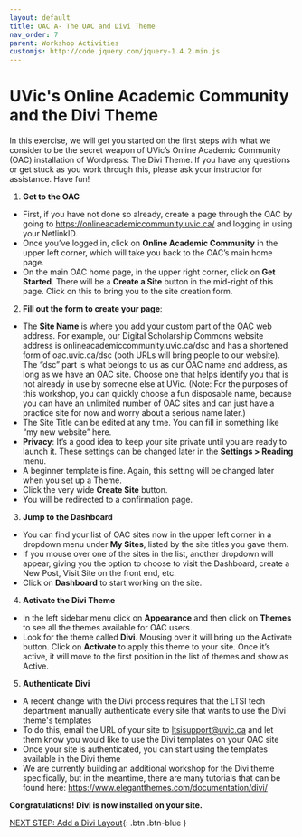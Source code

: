 ```yaml
---
layout: default
title: OAC A- The OAC and Divi Theme
nav_order: 7
parent: Workshop Activities
customjs: http://code.jquery.com/jquery-1.4.2.min.js
---
```

# UVic's Online Academic Community and the Divi Theme

In this exercise, we will get you started on the first steps with what we consider to be the secret weapon of UVic’s Online Academic Community (OAC) installation of Wordpress: The Divi Theme.  If you have any questions or get stuck as you work through this, please ask your instructor for assistance. Have fun!

1. **Get to the OAC**
  - First, if you have not done so already, create a page through the OAC by going to https://onlineacademiccommunity.uvic.ca/ and logging in using your NetlinkID. 
  - Once you’ve logged in, click on **Online Academic Community** in the upper left corner, which will take you back to the OAC’s main home page. 
  - On the main OAC home page, in the upper right corner, click on **Get Started**. There will be a **Create a Site** button in the mid-right of this page. Click on this to bring you to the site creation form.

2. **Fill out the form to create your page**:
  - The **Site Name** is where you add your custom part of the OAC web address. For example, our Digital Scholarship Commons website address is onlineacademiccommunity.uvic.ca/dsc and has a shortened form of oac.uvic.ca/dsc (both URLs will bring people to our website). The “dsc” part is what belongs to us as our OAC name and address, as long as we have an OAC site. Choose one that helps identify you that is not already in use by someone else at UVic. (Note: For the purposes of this workshop, you can quickly choose a fun disposable name, because you can have an unlimited number of OAC sites and can just have a practice site for now and worry about a serious name later.)
  - The Site Title can be edited at any time. You can fill in something like “my new website” here. 
  - **Privacy**: It’s a good idea to keep your site private until you are ready to launch it. These settings can be changed later in the **Settings > Reading** menu.
  - A beginner template is fine. Again, this setting will be changed later when you set up a Theme.
  - Click the very wide **Create Site** button.
  - You will be redirected to a confirmation page.

3. **Jump to the Dashboard**
  - You can find your list of OAC sites now in the upper left corner in a dropdown menu under **My Sites**, listed by the site titles you gave them. 
  - If you mouse over one of the sites in the list, another dropdown will appear, giving you the option to choose to visit the Dashboard, create a New Post, Visit Site on the front end, etc. 
  - Click on **Dashboard** to start working on the site.

4. **Activate the Divi Theme**
  - In the left sidebar menu click on **Appearance** and then click on **Themes** to see all the themes available for OAC users. 
  - Look for the theme called **Divi**. Mousing over it will bring up the Activate button. Click on **Activate** to apply this theme to your site. Once it’s active, it will move to the first position in the list of themes and show as Active.

5. **Authenticate Divi**
  - A recent change with the Divi process requires that the LTSI tech department manually authenticate every site that wants to use the Divi theme's templates
  - To do this, email the URL of your site to ltsisupport@uvic.ca and let them know you would like to use the Divi templates on your OAC site
  - Once your site is authenticated, you can start using the templates available in the Divi theme
  - We are currently building an additional workshop for the Divi theme specifically, but in the meantime, there are many tutorials that can be found here: https://www.elegantthemes.com/documentation/divi/ 

**Congratulations! Divi is now installed on your site.** 


<script>  

    function toggle(input) {
        var x = document.getElementById(input);
        if (x.style.display === "none") {
            x.style.display = "block";
        } else {
            x.style.display = "none";
        }
    }
</script>



[NEXT STEP: Add a Divi Layout](oac-and-divi2.html){: .btn .btn-blue }
